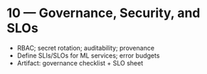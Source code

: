 # 10 — Governance, Security, and SLOs

- RBAC; secret rotation; auditability; provenance
- Define SLIs/SLOs for ML services; error budgets
- Artifact: governance checklist + SLO sheet
